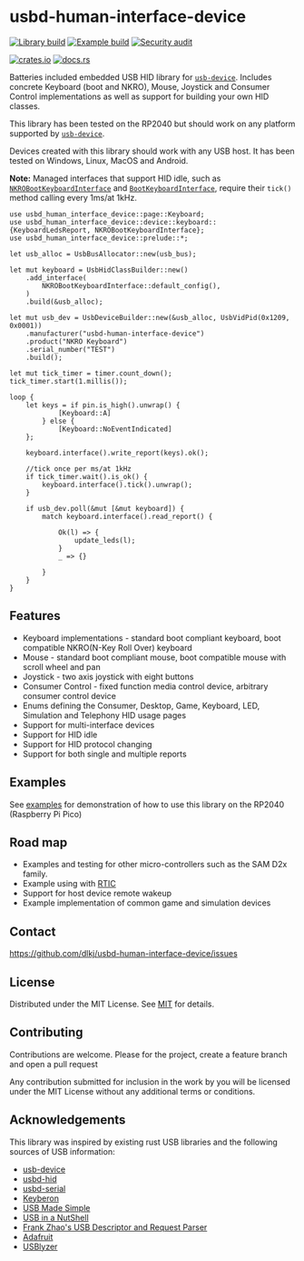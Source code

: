 # usbd-human-interface-device

[![Library build](https://github.com/dlkj/usbd-human-interface-device/actions/workflows/lib_build.yml/badge.svg)](https://github.com/dlkj/usbd-human-interface-device/actions/workflows/lib_build.yml)
[![Example build](https://github.com/dlkj/usbd-human-interface-device/actions/workflows/example_build.yml/badge.svg)](https://github.com/dlkj/usbd-human-interface-device/actions/workflows/example_build.yml)
[![Security audit](https://github.com/dlkj/usbd-human-interface-device/actions/workflows/audit.yml/badge.svg)](https://github.com/dlkj/usbd-human-interface-device/actions/workflows/audit.yml)

[![crates.io](https://img.shields.io/crates/v/usbd-human-interface-device.svg)](https://crates.io/crates/usbd-human-interface-device)
[![docs.rs](https://docs.rs/usbd-human-interface-device/badge.svg)](https://docs.rs/usbd-human-interface-device)

Batteries included embedded USB HID library for [`usb-device`](https://crates.io/crates/usb-device).
Includes concrete Keyboard (boot and NKRO), Mouse, Joystick and Consumer Control implementations as well as
support for building your own HID classes.

This library has been tested on the RP2040 but should work on any platform supported by
[`usb-device`](https://crates.io/crates/usb-device).

Devices created with this library should work with any USB host. It has been tested on Windows,
Linux, MacOS and Android.

**Note:** Managed interfaces that support HID idle, such as
[`NKROBootKeyboardInterface`](https://docs.rs/usbd-human-interface-device/latest/usbd_human_interface_device/device/keyboard/struct.NKROBootKeyboardInterface.html)
and [`BootKeyboardInterface`](https://docs.rs/usbd-human-interface-device/latest/usbd_human_interface_device/device/keyboard/struct.BootKeyboardInterface.html),
require their `tick()` method calling every 1ms/at 1kHz.

```rust,no_run
use usbd_human_interface_device::page::Keyboard;
use usbd_human_interface_device::device::keyboard::{KeyboardLedsReport, NKROBootKeyboardInterface};
use usbd_human_interface_device::prelude::*;

let usb_alloc = UsbBusAllocator::new(usb_bus);

let mut keyboard = UsbHidClassBuilder::new()
    .add_interface(
        NKROBootKeyboardInterface::default_config(),
    )
    .build(&usb_alloc);

let mut usb_dev = UsbDeviceBuilder::new(&usb_alloc, UsbVidPid(0x1209, 0x0001))
    .manufacturer("usbd-human-interface-device")
    .product("NKRO Keyboard")
    .serial_number("TEST")
    .build();

let mut tick_timer = timer.count_down();
tick_timer.start(1.millis());

loop {
    let keys = if pin.is_high().unwrap() {
            [Keyboard::A]
        } else {
            [Keyboard::NoEventIndicated]
    };

    keyboard.interface().write_report(keys).ok();

    //tick once per ms/at 1kHz
    if tick_timer.wait().is_ok() {
        keyboard.interface().tick().unwrap();
    }

    if usb_dev.poll(&mut [&mut keyboard]) {
        match keyboard.interface().read_report() {

            Ok(l) => {
                update_leds(l);
            }
            _ => {}

        }
    }
}
```

## Features

- Keyboard implementations - standard boot compliant keyboard, boot compatible NKRO(N-Key Roll Over) keyboard
- Mouse - standard boot compliant mouse, boot compatible mouse with scroll wheel and pan
- Joystick - two axis joystick with eight buttons
- Consumer Control - fixed function media control device, arbitrary consumer control device
- Enums defining the Consumer, Desktop, Game, Keyboard, LED, Simulation and Telephony HID usage pages
- Support for multi-interface devices
- Support for HID idle
- Support for HID protocol changing
- Support for both single and multiple reports

## Examples

See [examples](https://github.com/dlkj/usbd-human-interface-device/tree/main/examples) for
demonstration of how to use this library on the RP2040 (Raspberry Pi Pico)

## Road map

- Examples and testing for other micro-controllers such as the SAM D2x family.
- Example using with [RTIC](https://rtic.rs)
- Support for host device remote wakeup
- Example implementation of common game and simulation devices

## Contact

https://github.com/dlkj/usbd-human-interface-device/issues

## License

Distributed under the MIT License. See [MIT](https://opensource.org/licenses/MIT) for details.

## Contributing

Contributions are welcome. Please for the project, create a feature branch and open a pull request

Any contribution submitted for inclusion in the work by you will be licensed under the MIT License without any additional terms or conditions.

## Acknowledgements

This library was inspired by existing rust USB libraries and the following sources of USB information:

- [usb-device](https://crates.io/crates/usb-device)
- [usbd-hid](https://crates.io/crates/usbd-hid)
- [usbd-serial](https://crates.io/crates/usbd-serial)
- [Keyberon](https://crates.io/crates/keyberon)
- [USB Made Simple](https://www.usbmadesimple.co.uk/)
- [USB in a NutShell](https://www.beyondlogic.org/usbnutshell/usb1.shtml)
- [Frank Zhao's USB Descriptor and Request Parser](https://eleccelerator.com/usbdescreqparser/)
- [Adafruit](https://learn.adafruit.com/custom-hid-devices-in-circuitpython/n-key-rollover-nkro-hid-device)
- [USBlyzer](http://www.usblyzer.com/)
